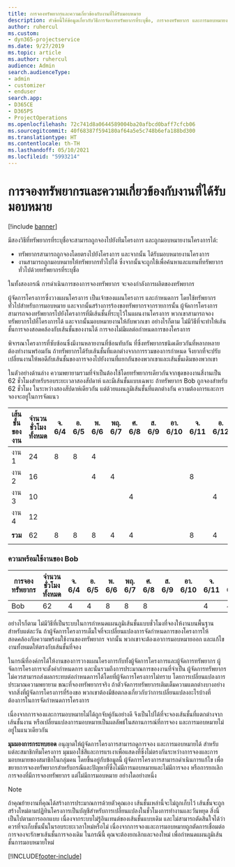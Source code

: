```yaml
---
title: การจองทรัพยากรและความเกี่ยวข้องกับงานที่ได้รับมอบหมาย
description: หัวข้อนี้ให้ข้อมูลเกี่ยวกับวิธีการจัดการทรัพยากรที่ระบุชื่อ, การจองทรัพยากร และการมอบหมายงาน และความเกี่ยวข้องกัน
author: ruhercul
ms.custom:
- dyn365-projectservice
ms.date: 9/27/2019
ms.topic: article
ms.author: ruhercul
audience: Admin
search.audienceType:
- admin
- customizer
- enduser
search.app:
- D365CE
- D365PS
- ProjectOperations
ms.openlocfilehash: 72c741d8a0644589004ba20afbcd0baff7cfcb06
ms.sourcegitcommit: 40f68387f594180af64a5e5c748b6efa188bd300
ms.translationtype: HT
ms.contentlocale: th-TH
ms.lasthandoff: 05/10/2021
ms.locfileid: "5993214"
---
```

# <a name="resource-bookings-and-how-they-relate-to-task-assignments"></a>การจองทรัพยากรและความเกี่ยวข้องกับงานที่ได้รับมอบหมาย

[!include [banner](../includes/psa-now-project-operations.md)]

มีสองวิธีที่ทรัพยากรที่ระบุชื่อจะสามารถถูกจองไปยังทีมโครงการ และถูกมอบหมายงานโครงการได้:

- ทรัพยากรสามารถถูกจองโดยตรงไปยังโครงการ และจากนั้น ได้รับมอบหมายงานโครงการ
- งานสามารถถูกมอบหมายให้ทรัพยากรทั่วไปได้ ซึ่งจากนั้นจะถูกใช้เพื่อค้นหาและแทนที่ทรัพยากรทั่วไปด้วยทรัพยากรที่ระบุชื่อ 

ในทั้งสองกรณี การดำเนินการของการจองทรัพยากร จะจองกำลังการผลิตของทรัพยากร

ผู้จัดการโครงการซึ่งวางแผนโครงการ เป็นเจ้าของแผนโครงการ และกำหนดการ โดยใช้ทรัพยากรทั่วไปสำหรับการมอบหมาย และจากนั้นสร้างการร้องขอทรัพยากรจากรายการนั้น ผู้จัดการโครงการสามารถจองทรัพยากรไปยังโครงการที่มีเส้นชั้นที่ระบุไว้ในแผนงานโครงการ พวกเขาสามารถจองทรัพยากรไปที่โครงการได้ และจากนั้นมอบหมายงานให้กับพวกเขา อย่างไรก็ตาม ไม่มีวิธีที่จะทำให้เส้นชั้นการจองสอดคล้องกับเส้นชั้นของงานได้ การจองไม่มีผลต่อกำหนดการของโครงการ

พิจารณาโครงการที่ซับซ้อนซึ่งมีงานหลายงานที่ซ้อนทับกัน ที่ซึ่งทรัพยากรชนิดเดียวกันที่หลากหลายต้องทำงานพร้อมกัน ถ้าทรัพยากรได้รับเส้นชั้นที่แตกต่างจากการรวมของการกำหนด จึงยากที่จะปรับเปลี่ยนงานให้พอดีกับเส้นชั้นของการจองไปยังงานที่แยกกันของพวกเขาและเส้นชั้นเดิมของพวกเขา

ในตัวอย่างด้านล่าง ความพยายามรวมที่จำเป็นต้องใช้โดยทรัพยากรเดียวกันจากชุดของงานสี่งานเป็น 62 ชั่วโมงสำหรับรอบระยะเวลาสองสัปดาห์ และมีเส้นชั้นแบบเฉพาะ ถ้าทรัพยากร Bob ถูกจองสำหรับ 62 ชั่วโมง ในระหว่างสองสัปดาห์เดียวกัน แต่ด้วยแผนภูมิเส้นชั้นที่แตกต่างกัน ความต้องการและการจองจะอยู่ในการจัดแนว

| **เส้นชั้นของงาน**    | **จำนวนชั่วโมงทั้งหมด** | จ. 6/4 | อ. 6/5 | พ. 6/6 | พฤ. 6/7 | ศ. 6/8 | ส. 6/9 | อา. 6/10 | จ. 6/11 | อ. 6/12 | พ. 6/13 | พฤ. 6/14 | ศ. 6/15 |
|----------------------|-----------------|--------|--------|--------|--------|--------|--------|---------|---------|---------|---------|---------|---------|
| งาน 1               | 24              | 8      | 8      | 4      |        |        |        |         |         |         | 4       |         |         |
| งาน 2               | 16              |        |        | 4      | 4      |        |        |         | 8       |         |         |         |         |
| งาน 3               | 10              |        |        |        |        | 4      |        |         |         | 4       |         | 2       |         |
| งาน 4               | 12              |        |        |        |        |        |        |         |         |         | 4       |         | 8       |
|                      |                 |        |        |        |        |        |        |         |         |         |         |         |         |
| **รวม**           | 62              | 8      | 8      | 8      | 4      | 4      |        |         | 8       | 4       | 8       | 2       | 8       |
|                      |                 |        |        |        |        |        |        |         |         |         |         |

### <a name="bobs-availability"></a>ความพร้อมใช้งานของ Bob
| **การจองทรัพยากร** | **จำนวนชั่วโมงทั้งหมด** | จ. 6/4 | อ. 6/5 | พ. 6/6 | พฤ. 6/7 | ศ. 6/8 | ส. 6/9 | อา. 6/10 | จ. 6/11 | อ. 6/12 | พ. 6/13 | พฤ. 6/14 | ศ. 6/15 |
|------------------------|-----------------|--------|--------|--------|--------|--------|--------|---------|---------|---------|---------|---------|---------|
| Bob                    | 62              | 4      | 4      | 8      | 8      | 8      |        |         | 4       | 4       | 8       | 8       | 6       |

อย่างไรก็ตาม ไม่มีวิธีที่เป็นระบบในการกำหนดแผนภูมิเส้นชั้นแบบชั่วโมงที่จองให้งานบนพื้นฐานสำหรับแต่ละวัน ถ้าผู้จัดการโครงการเต็มใจที่จะเปลี่ยนแปลงการจัดกำหนดการของโครงการให้สอดคล้องกับความพร้อมใช้งานของทรัพยากร จากนั้น พวกเขาจะต้องเอาการมอบหมายออก และแก้ไขงานทั้งหมดให้ตรงกับเส้นชั้นที่จอง

ในกรณีที่องค์กรได้ให้งานของการวางแผนโครงการกับทั้งผู้จัดการโครงการและผู้จัดการทรัพยากร ผู้จัดการโครงการจะตั้งค่ากำหนดการ และนั่นรวมถึงการประมาณการของงานที่จำเป็น ผู้จัดการทรัพยากรไม่ควรสามารถส่งผลกระทบต่อกำหนดการได้โดยที่ผู้จัดการโครงการไม่ทราบ โดยการเปลี่ยนแปลงการประมาณความพยายาม ขณะที่จองทรัพยากรจริง ถ้าตัวจัดการทรัพยากรเติมเต็มความแตกต่างบางอย่างจากสิ่งที่ผู้จัดการโครงการที่ร้องขอ พวกเขาต้องมีข้อตกลงเกี่ยวกับว่าการเปลี่ยนแปลงอะไรบ้างที่ต้องการในการจัดกำหนดการโครงการ

เนื่องจากการจองและการมอบหมายไม่ได้ถูกจับคู่กันอย่างดี จึงเป็นไปได้ที่จะจองเส้นชั้นที่แตกต่างจากเส้นชั้นงาน หรือเปลี่ยนแปลงการมอบหมายเป็นผลลัพธ์ในสถานการณ์ที่การจอง และการมอบหมายไม่อยู่ในแนวเดียวกัน

**มุมมองการกระทบยอด** อนุญาตให้ผู้จัดการโครงการสามารถดูการจอง และการมอบหมายได้ สำหรับแต่ละสมาชิกทีมโครงการ มุมมองใช้สีและการแรเงาเพื่อแสดงที่ซึ่งไม่ตรงกันระหว่างการจองและการมอบหมายของสมาชิกในกลุ่มคน โดยขึ้นอยู่กับข้อมูลนี้ ผู้จัดการโครงการสามารถดำเนินการแก้ไข เพื่อขยายการจองทรัพยากรสำหรับกรณีและปัญหาที่ซึ่งไม่มีการมอบหมายและไม่มีการจอง หรือการยกเลิกการจองที่มีการจองทรัพยากร แต่ไม่มีการมอบหมาย อย่างใดอย่างหนึ่ง

> [!NOTE]
> ถ้าคุณย้ายงานที่คุณได้สร้างการประมาณการด้วยตัวคุณเอง เส้นชั้นเหล่านี้จะไม่ถูกเก็บไว้ เส้นชั้นจะถูกสร้างใหม่ตามปฏิทินโครงการเป็นบัญชีสำหรับการเปลี่ยนแปลงในชั่วโมงการทำงานและวันหยุด สิ่งนี่เป็นไปตามการออกแบบ เนื่องจากระบบไม่รู้อินเทนต์ของเส้นชั้นแบบเดิม และไม่สามารถตัดสินใจได้ว่า ควรที่จะเก็บชั้นนั้นในรอบระยะเวลาใหม่หรือไม่ เนื่องจากการจองและการมอบหมายถูกตัดการเชื่อมต่อ การจองจะรักษาเส้นชั้นการจองเดิม ในกรณีนี้ คุณจะต้องยกเลิกและจองใหม่ เพื่อกำหนดแผนภูมิเส้นชั้นการมอบหมายใหม่



[!INCLUDE[footer-include](../includes/footer-banner.md)]